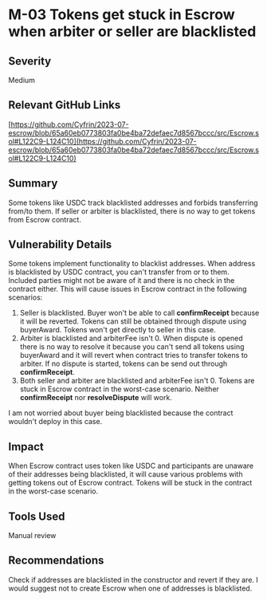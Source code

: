# M-03 Tokens get stuck in Escrow when arbiter or seller are blacklisted

## Severity

Medium

## Relevant GitHub Links

[https://github.com/Cyfrin/2023-07-escrow/blob/65a60eb0773803fa0be4ba72defaec7d8567bccc/src/Escrow.sol#L122C9-L124C10](https://github.com/Cyfrin/2023-07-escrow/blob/65a60eb0773803fa0be4ba72defaec7d8567bccc/src/Escrow.sol#L122C9-L124C10)

## Summary

Some tokens like USDC track blacklisted addresses and forbids transferring from/to them. If seller or arbiter is blacklisted, there is no way to get tokens from Escrow contract.

## Vulnerability Details

Some tokens implement functionality to blacklist addresses. When address is blacklisted by USDC contract, you can't transfer from or to them. Included parties might not be aware of it and there is no check in the contract either. This will cause issues in Escrow contract in the following scenarios:

1. Seller is blacklisted. Buyer won't be able to call **confirmReceipt** because it will be reverted. Tokens can still be obtained through dispute using buyerAward. Tokens won't get directly to seller in this case.
2. Arbiter is blacklisted and arbiterFee isn't 0. When dispute is opened there is no way to resolve it because you can't send all tokens using buyerAward and it will revert when contract tries to transfer tokens to arbiter. If no dispute is started, tokens can be send out through **confirmReceipt**.
3. Both seller and arbiter are blacklisted and arbiterFee isn't 0. Tokens are stuck in Escrow contract in the worst-case scenario. Neither **confirmReceipt** nor **resolveDispute** will work.

I am not worried about buyer being blacklisted because the contract wouldn't deploy in this case.

## Impact

When Escrow contract uses token like USDC and participants are unaware of their addresses being blacklisted, it will cause various problems with getting tokens out of Escrow contract. Tokens will be stuck in the contract in the worst-case scenario.

## Tools Used

Manual review

## Recommendations

Check if addresses are blacklisted in the constructor and revert if they are. I would suggest not to create Escrow when one of addresses is blacklisted.